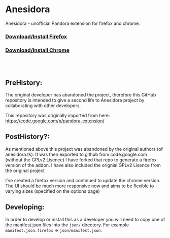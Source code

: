 Anesidora
=========

Anesidora - unofficial Pandora extension for firefox and chrome.

<h3><a href="https://addons.mozilla.org/firefox/addon/anesidora-firefox/">Download/Install Firefox</a></h3>

<h3><a href="https://chrome.google.com/webstore/detail/anesidora/nelbojdmodgjdjokmdhlgdkkmimepnjo">Download/Install Chrome</a></h3>

<br>
<br>

PreHistory:
-----------
The original developer has abandoned the project, therefore this GitHub repository is intended to give a second life to Anesidora project by collaborating with other developers.

This repository was originally imported from here:
https://code.google.com/p/pandora-extension/

PostHistory?:
--------------
As mentioned above this project was abandoned by the original authors (of anesidora.tk). It was then exported to github from code.google.com (without the GPLv2 Lisence) I have forked that repo to generate a firefox version of the addon. I have also included the orignial GPLv2 Lisence from the original project

I've created a firefox version and continued to update the chrome version. The UI should be much more responsive now and aims to be flexible to varying sizes (specified on the options page)

Developing:
------------
In order to develop or install this as a developer you will need to copy one of the manifest.json files into the `json/` directory. For example `manifest.json.firefox` => `json/manifest.json`. 
